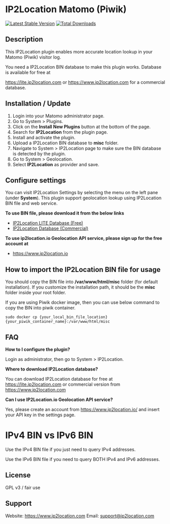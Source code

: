 # IP2Location Matomo (Piwik)
[![Latest Stable Version](https://img.shields.io/packagist/v/ip2location/ip2location-piwik.svg)](https://packagist.org/packages/ip2location/ip2location-piwik)
[![Total Downloads](https://img.shields.io/packagist/dt/ip2location/ip2location-piwik.svg?style=flat-square)](https://packagist.org/packages/ip2location/ip2location-piwik)

## Description

This IP2Location plugin enables more accurate location lookup in your Matomo (Piwik) visitor log.

You need a IP2Location BIN database to make this plugin works. Database is available for free at

https://lite.ip2location.com or https://www.ip2location.com for a commercial database.



## Installation / Update

1. Login into your Matomo administrator page.
2. Go to System > Plugins.
3. Click on the **Install New Plugins** button at the bottom of the page.
4. Search for **IP2Location** from the plugin page.
5. Install and activate the plugin.
6. Upload a IP2Location BIN database to **misc** folder. 
7. Navigate to System > IP2Location page to make sure the BIN database is detected by the plugin.
8. Go to System > Geolocation.
9. Select **IP2Location** as provider and save.




## Configure settings

You can visit IP2Location Settings by selecting the menu on the left pane (under **System**). This plugin support geolocation lookup using IP2Location BIN file and web service.

**To use BIN file, please download it from the below links**
* [IP2Location LITE Database (Free)](https://lite.ip2location.com)
* [IP2Location Database (Commercial)](https://www.ip2location.com)

**To use ip2location.io Geolocation API service, please sign up for the free account at**

* https://www.ip2location.io

## How to import the IP2Location BIN file for usage
You should copy the BIN file into **/var/www/html/misc** folder (for default installation). If you customize the installation path, it should be the **misc** folder inside your root folder.

If you are using Piwik docker image, then you can use below command to copy the BIN into piwik container.
```
sudo docker cp {your_local_bin_file_location} {your_piwik_container_name}:/var/www/html/misc
```

## FAQ

__How to I configure the plugin?__

Login as administrator, then go to System > IP2Location.



__Where to download IP2Location database?__

You can download IP2Location database for free at https://lite.ip2location.com or commercial version from https://www.ip2location.com



__Can I use IP2Location.io Geolocation API service?__

Yes, please create an account from https://www.ip2location.io/ and insert your API key in the settings page.



IPv4 BIN vs IPv6 BIN
====================

Use the IPv4 BIN file if you just need to query IPv4 addresses.

Use the IPv6 BIN file if you need to query BOTH IPv4 and IPv6 addresses.


## License

GPL v3 / fair use



## Support
Website: https://www.ip2location.com
Email: support@ip2location.com
